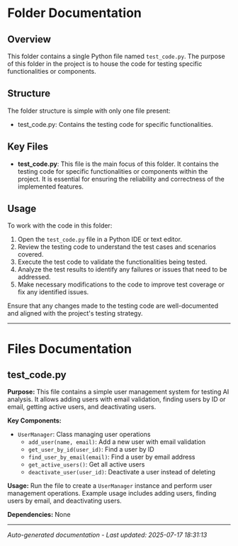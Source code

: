# Folder Documentation

## Overview
This folder contains a single Python file named `test_code.py`. The purpose of this folder in the project is to house the code for testing specific functionalities or components.

## Structure
The folder structure is simple with only one file present:
- test_code.py: Contains the testing code for specific functionalities.

## Key Files
- **test_code.py**: This file is the main focus of this folder. It contains the testing code for specific functionalities or components within the project. It is essential for ensuring the reliability and correctness of the implemented features.

## Usage
To work with the code in this folder:
1. Open the `test_code.py` file in a Python IDE or text editor.
2. Review the testing code to understand the test cases and scenarios covered.
3. Execute the test code to validate the functionalities being tested.
4. Analyze the test results to identify any failures or issues that need to be addressed.
5. Make necessary modifications to the code to improve test coverage or fix any identified issues.

Ensure that any changes made to the testing code are well-documented and aligned with the project's testing strategy.

---

# Files Documentation

## test_code.py

**Purpose:** This file contains a simple user management system for testing AI analysis. It allows adding users with email validation, finding users by ID or email, getting active users, and deactivating users.

**Key Components:**
- `UserManager`: Class managing user operations
  - `add_user(name, email)`: Add a new user with email validation
  - `get_user_by_id(user_id)`: Find a user by ID
  - `find_user_by_email(email)`: Find a user by email address
  - `get_active_users()`: Get all active users
  - `deactivate_user(user_id)`: Deactivate a user instead of deleting

**Usage:** Run the file to create a `UserManager` instance and perform user management operations. Example usage includes adding users, finding users by email, and deactivating users.

**Dependencies:** None

---
*Auto-generated documentation - Last updated: 2025-07-17 18:31:13*
